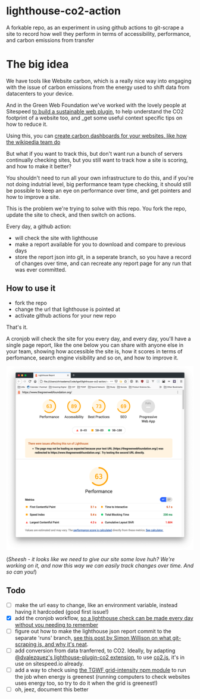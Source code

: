 # lighthouse-co2-action

A forkable repo, as an experiment in using github actions to git-scrape a site to record how well they perform in terms of accessibility, performance, and carbon emissions from transfer

# The big idea

We have tools like Website carbon, which is a really nice way into engaging with the issue of carbon emissions from the energy used to shift data from datacenters to your device.

And in the Green Web Foundation we've worked with the lovely people at Sitespeed [to build a sustainable web plugin](), to help understand the CO2 footprint of a website too, and _get some useful context specific tips on how to reduce it.

Using this, you can [create carbon dashboards for your websites, like how the wikipedia team do]()

But what if you want to track this, but don't want run a bunch of servers continually checking sites, but you still want to track how a site is scoring, and how to make it better?

You shouldn't need to run all your own infrastructure to do this, and if you're not doing indutrial level, big performance team type checking, it should still be possible to keep an eye on performance over time, and get pointers and how to improve a site.

This is the problem we're trying to solve with this repo. You fork the repo, update the site to check, and then switch on actions.

Every day, a github action:

- will check the site with lighthouse
- make a report available for you to download and compare to previous days
- store the report json into git, in a seperate branch, so you have a record of changes over time, and can recreate any report page for any run that was ever committed.

## How to use it

- fork the repo
- change the url that lighthouse is pointed at
- activate github actions for your new repo

That's it.

A cronjob will check the site for you every day, and every day, you'll have a single page report, like the one below you can share with anyone else in your team, showing how accessible the site is, how it scores in terms of perfomance, search engine visibility and so on, and how to improve it.

![Sample lighthouse report](docs/img/sample-report.png)


(_Sheesh - it looks like we need to give our site some love huh? We're working on it, and now this way we can easily track changes over time. And so can you!_)


## Todo

- [ ] make the url easy to change, like an environment variable, instead having it hardcoded (good first issue!)
- [x] add the cronjob workflow, [so a lighthouse check can be made every day without you needing to remember](https://docs.github.com/en/free-pro-team@latest/actions/reference/events-that-trigger-workflows#scheduled-events)
- [ ] figure out how to make the lighthouse json report commit to the separate 'runs' branch, [see this post by Simon Willison on what git-scraping is, and why it's neat](https://simonwillison.net/2020/Oct/9/git-scraping/).
- [ ] add conversion from data tranferred, to CO2. Ideally, by adapting [@dvalezquez's lighthouse-plugin-co2 extension](https://github.com/dvelasquez/carbon-tools), to use [co2.js](https://github.com/thegreenwebfoundation/co2.js), it's in use on sitespeed.io already.
- [ ] add a way to check using [the TGWF grid-intensity npm module](https://github.com/thegreenwebfoundation/grid-intensity) to run the job when energy is greenest (running computers to check websites uses energy too, so try to do it when the grid is greenest!)
- [ ] oh, jeez, document this better
